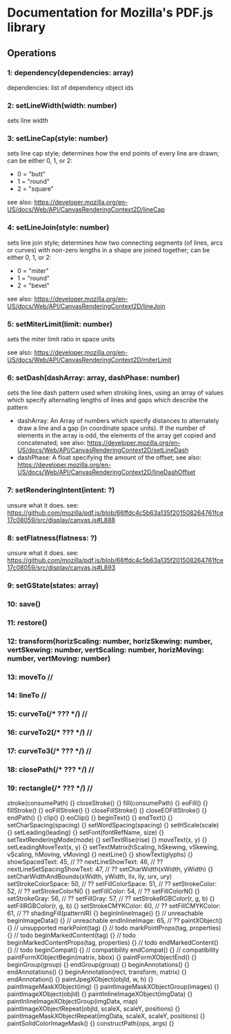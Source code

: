# Documentation for Mozilla's PDF.js library
## Operations
### 1: dependency(dependencies: array)
dependencies: list of dependency object ids

### 2: setLineWidth(width: number)
sets line width

### 3: setLineCap(style: number)
sets line cap style; determines how the end points of every line are drawn; can be either 0, 1, or 2:
* 0 = "butt"
* 1 = "round"
* 2 = "square"

see also: https://developer.mozilla.org/en-US/docs/Web/API/CanvasRenderingContext2D/lineCap

### 4: setLineJoin(style: number)
sets line join style; determines how two connecting segments (of lines, arcs or curves) with non-zero lengths in a shape are joined together; can be either 0, 1, or 2:
* 0 = "miter"
* 1 = "round"
* 2 = "bevel"

see also: https://developer.mozilla.org/en-US/docs/Web/API/CanvasRenderingContext2D/lineJoin

### 5: setMiterLimit(limit: number)
sets the miter limit ratio in space units

see also: https://developer.mozilla.org/en-US/docs/Web/API/CanvasRenderingContext2D/miterLimit

### 6: setDash(dashArray: array, dashPhase: number)
sets the line dash pattern used when stroking lines, using an array of values which specify alternating lengths of lines and gaps which describe the pattern
* dashArray: An Array of numbers which specify distances to alternately draw a line and a gap (in coordinate space units). If the number of elements in the array is odd, the elements of the array get copied and concatenated; see also: https://developer.mozilla.org/en-US/docs/Web/API/CanvasRenderingContext2D/setLineDash
* dashPhase: A float specifying the amount of the offset; see also: https://developer.mozilla.org/en-US/docs/Web/API/CanvasRenderingContext2D/lineDashOffset

### 7: setRenderingIntent(intent: ?)
unsure what it does. see: https://github.com/mozilla/pdf.js/blob/66ffdc4c5b63a135f201508264761fce17c08059/src/display/canvas.js#L888

### 8: setFlatness(flatness: ?)
unsure what it does. see: https://github.com/mozilla/pdf.js/blob/66ffdc4c5b63a135f201508264761fce17c08059/src/display/canvas.js#L893

### 9: setGState(states: array)

### 10: save()

### 11: restore()

### 12: transform(horizScaling: number, horizSkewing: number, vertSkewing: number, vertScaling: number, horizMoving: number,  vertMoving: number)

### 13: moveTo //

### 14: lineTo //

### 15: curveTo(/* ??? */) //

### 16: curveTo2(/* ??? */) //

### 17: curveTo3(/* ??? */) //

### 18: closePath(/* ??? */) //

### 19: rectangle(/* ??? */) //
  stroke(consumePath) {}
  closeStroke() {}
  fill(consumePath) {}
  eoFill() {}
  fillStroke() {}
  eoFillStroke() {}
  closeFillStroke() {}
  closeEOFillStroke() {}
  endPath() {}
  clip() {}
  eoClip() {}
  beginText() {}
  endText() {}
  setCharSpacing(spacing) {}
  setWordSpacing(spacing) {}
  setHScale(scale) {}
  setLeading(leading) {}
  setFont(fontRefName, size) {}
  setTextRenderingMode(mode) {}
  setTextRise(rise) {}
  moveText(x, y) {}
  setLeadingMoveText(x, y) {}
  setTextMatrix(hScaling, hSkewing, vSkewing,
    vScaling, hMoving,  vMoving) {}
  nextLine() {}
  showText(glyphs) {}
  showSpacedText: 45, // ??
  nextLineShowText: 46, // ??
  nextLineSetSpacingShowText: 47, // ??
  setCharWidth(xWidth, yWidth) {}
  setCharWidthAndBounds(xWidth, yWidth, llx, lly, urx, ury)
  setStrokeColorSpace: 50, // ??
  setFillColorSpace: 51, // ??
  setStrokeColor: 52, // ??
  setStrokeColorN() {}
  setFillColor: 54, // ??
  setFillColorN() {}
  setStrokeGray: 56, // ??
  setFillGray: 57, // ??
  setStrokeRGBColor(r, g, b) {}
  setFillRGBColor(r, g, b) {}
  setStrokeCMYKColor: 60, // ??
  setFillCMYKColor: 61, // ??
  shadingFill(patternIR) {}
  beginInlineImage() {} // unreachable
  beginImageData() {} // unreachable
  endInlineImage: 65, // ??
  paintXObject() {} // unsupported
  markPoint(tag) {} // todo
  markPointProps(tag, properties) {} // todo
  beginMarkedContent(tag) {} // todo
  beginMarkedContentProps(tag, properties) {} // todo
  endMarkedContent() {} // todo
  beginCompat() {} // compatibility
  endCompat() {} // compatibility
  paintFormXObjectBegin(matrix, bbox) {}
  paintFormXObjectEnd() {}
  beginGroup(group) {}
  endGroup(group) {}
  beginAnnotations() {}
  endAnnotations() {}
  beginAnnotation(rect, transform, matrix) {}
  endAnnotation() {}
  paintJpegXObject(objId, w, h) {}
  paintImageMaskXObject(img) {}
  paintImageMaskXObjectGroup(images) {}
  paintImageXObject(objId) {}
  paintInlineImageXObject(imgData) {}
  paintInlineImageXObjectGroup(imgData, map)
  paintImageXObjectRepeat(objId, scaleX, scaleY, positions) {}
  paintImageMaskXObjectRepeat(imgData, scaleX, scaleY, positions) {}
  paintSolidColorImageMask() {}
  constructPath(ops, args) {}
